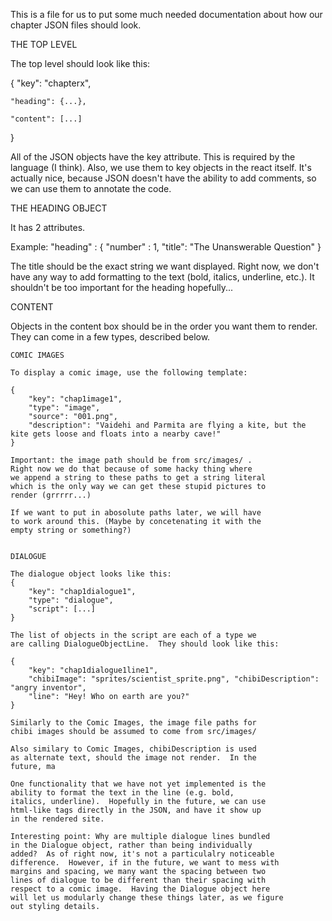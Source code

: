 This is a file for us to put some much needed documentation 
about how our chapter JSON files should look.  

THE TOP LEVEL 

The top level should look like this:

{ 
    "key": "chapterx",

    "heading": {...},

    "content": [...]
}

All of the JSON objects have the key attribute.  This is 
required by the language (I think).  Also, we use them to 
key objects in the react itself. It's actually nice, because
JSON doesn't have the ability to add comments, so we can use 
them to annotate the code.


THE HEADING OBJECT 

It has 2 attributes.

Example:
"heading" : {
    "number" : 1,
    "title": "The Unanswerable Question"
}

The title should be the exact string we want displayed. 
Right now, we don't have any way to add formatting to the 
text (bold, italics, underline, etc.).  It shouldn't be too 
important for the heading hopefully...


CONTENT

Objects in the content box should be in the order you want 
them to render.  They can come in a few types, described 
below.

    COMIC IMAGES

    To display a comic image, use the following template:

    {
        "key": "chap1image1",
        "type": "image",
        "source": "001.png",
        "description": "Vaidehi and Parmita are flying a kite, but the kite gets loose and floats into a nearby cave!"
    }

    Important: the image path should be from src/images/ . 
    Right now we do that because of some hacky thing where
    we append a string to these paths to get a string literal
    which is the only way we can get these stupid pictures to
    render (grrrrr...)  

    If we want to put in abosolute paths later, we will have 
    to work around this. (Maybe by concetenating it with the 
    empty string or something?)


    DIALOGUE

    The dialogue object looks like this:
    {
        "key": "chap1dialogue1",
        "type": "dialogue",
        "script": [...]
    }

    The list of objects in the script are each of a type we 
    are calling DialogueObjectLine.  They should look like this:

    {
        "key": "chap1dialogue1line1",
        "chibiImage": "sprites/scientist_sprite.png", "chibiDescription": "angry inventor",
        "line": "Hey! Who on earth are you?"
    }

    Similarly to the Comic Images, the image file paths for 
    chibi images should be assumed to come from src/images/ 

    Also similary to Comic Images, chibiDescription is used 
    as alternate text, should the image not render.  In the 
    future, ma

    One functionality that we have not yet implemented is the
    ability to format the text in the line (e.g. bold, 
    italics, underline).  Hopefully in the future, we can use
    html-like tags directly in the JSON, and have it show up
    in the rendered site.

    Interesting point: Why are multiple dialogue lines bundled 
    in the Dialogue object, rather than being individually 
    added?  As of right now, it's not a particulalry noticeable
    difference.  However, if in the future, we want to mess with
    margins and spacing, we many want the spacing between two 
    lines of dialogue to be different than their spacing with 
    respect to a comic image.  Having the Dialogue object here
    will let us modularly change these things later, as we figure
    out styling details. 

